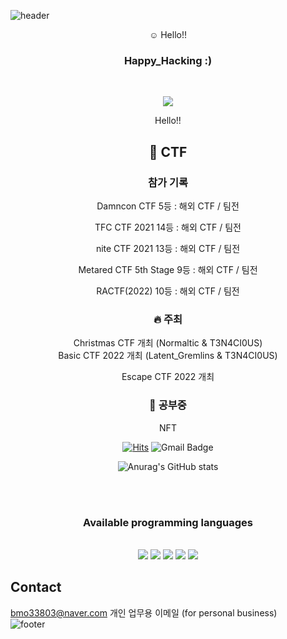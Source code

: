 ![header](https://capsule-render.vercel.app/api?type=waving&&color=gradient&height=100&section=header&fontSize=90)

<div align="center">
   ☺️ Hello!!


<br/>
<h3>Happy_Hacking :)</h3><br/>

 <a href=https://www.facebook.com/cenxxll/ target="_blank"><img src="https://img.shields.io/badge/Center -430098?style=for-the-badge&logo=facebook&logoColor=white"/></a>
     <p align="center">
        Hello!! </p>
  
  ## 🏴 CTF     

### 참가  기록   
 Damncon CTF 5등 : 해외 CTF / 팀전   
 
 TFC CTF 2021 14등 : 해외 CTF / 팀전 
 
 nite CTF 2021 13등 : 해외 CTF / 팀전
 
 Metared CTF 5th Stage 9등 : 해외 CTF / 팀전
 
 RACTF(2022) 10등 : 해외 CTF / 팀전
 
 ### 🔥 주최     
     
Christmas CTF 개최 (Normaltic & T3N4CI0US)          
Basic CTF 2022 개최 (Latent_Gremlins & T3N4CI0US)

Escape CTF 2022 개최

### 📜 공부중
 NFT

[![Hits](https://hits.seeyoufarm.com/api/count/incr/badge.svg?url=https%3A%2F%2Fgithub.com%2FCenterXX&count_bg=%23A712C6&title_bg=%237FD5E9&icon=ifood.svg&icon_color=%23E7E7E7&title=Center&edge_flat=false)](https://hits.seeyoufarm.com)
![Gmail Badge](https://img.shields.io/badge/Gmail-d14836?style=flat-square&logo=Gmail&logoColor=white&link=mailto:bmo33803@gmail.com)

![Anurag's GitHub stats](https://github-readme-stats.vercel.app/api?username=CenterXX&theme=github_dark&show_icons=true)
  

<br/><br/>
 
<h3>Available programming languages</h3>
 
<br/>


<img src="https://img.shields.io/badge/HTML-E34F26?style=flat-square&logo=HTML5&logoColor=white"/>
<img src="https://img.shields.io/badge/CSS-1572B6?style=flat-square&logo=CSS3&logoColor=white"/>
<img src="https://img.shields.io/badge/JavaScript-F7DF1E?style=flat-square&logo=JavaScript&logoColor=white"/>
 <img src="https://img.shields.io/badge/Python-3776AB?style=flat-square&logo=Python&logoColor=white"/>
<img src="https://img.shields.io/badge/C-A8B9CC?style=flat-square&logo=C&logoColor=white"/>

</div>

## Contact     
bmo33803@naver.com 개인 업무용 이메일 (for personal business)     
![footer](https://capsule-render.vercel.app/api?type=waving&&color=gradient&height=100&section=footer&fontSize=90)
